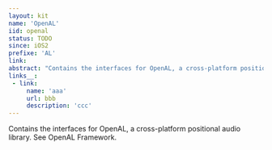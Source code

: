 ```yaml
---
layout: kit
name: 'OpenAL'
iid: openal
status: TODO
since: iOS2
prefixe: 'AL'
link: 
abstract: "Contains the interfaces for OpenAL, a cross-platform positional audio library. See OpenAL Framework."
links__:
 - link:
     name: 'aaa'
     url: bbb
     description: 'ccc'
---
```


Contains the interfaces for OpenAL, a cross-platform positional audio library. See OpenAL Framework.
